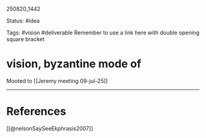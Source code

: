 
250820_1442

Status: #idea

Tags: #vision #deliverable
Remember to use a link here with double opening square bracket
# vision, byzantine mode of
Mooted to [[Jeremy meeting 09-jul-25]] 

---
# References
[[@nelsonSaySeeEkphrasis2007]]